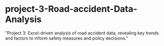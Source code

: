# project-3-Road-accident-Data-Analysis
"Project 3: Excel-driven analysis of road accident data, revealing key trends and factors to inform safety measures and policy decisions."
